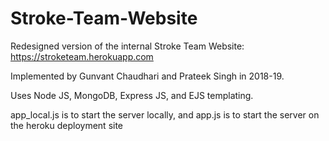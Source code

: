 # Stroke-Team-Website
Redesigned version of the internal Stroke Team Website: https://stroketeam.herokuapp.com

Implemented by Gunvant Chaudhari and Prateek Singh in 2018-19.

Uses Node JS, MongoDB, Express JS, and EJS templating.

app_local.js is to start the server locally, and app.js is to start the server on the heroku deployment site
